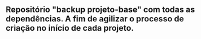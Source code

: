 ## Repositório "backup projeto-base" com todas as dependências. A fim de agilizar o processo de criação no início de cada projeto.

